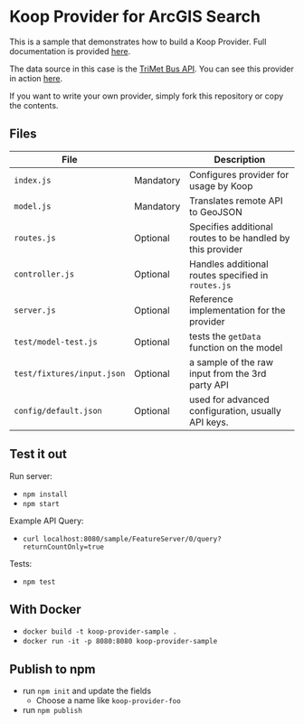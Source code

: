 # Koop Provider for ArcGIS Search

This is a sample that demonstrates how to build a Koop Provider. Full documentation is provided [here](https://koopjs.github.io/docs/specs/provider/).

The data source in this case is the [TriMet Bus API](https://developer.trimet.org). You can see this provider in action [here](http://dcdev.maps.arcgis.com/home/item.html?id=2603e7e3f10742f78093edf8ea2adfd8#visualize).

If you want to write your own provider, simply fork this repository or copy the contents.

## Files

| File | | Description |
| --- | --- | --- |
| `index.js` | Mandatory | Configures provider for usage by Koop |
| `model.js` | Mandatory | Translates remote API to GeoJSON |
| `routes.js` | Optional | Specifies additional routes to be handled by this provider |
| `controller.js` | Optional | Handles additional routes specified in `routes.js` |
| `server.js` | Optional | Reference implementation for the provider |
| `test/model-test.js` | Optional | tests the `getData` function on the model |
| `test/fixtures/input.json` | Optional | a sample of the raw input from the 3rd party API |
| `config/default.json` | Optional | used for advanced configuration, usually API keys. |

## Test it out
Run server:
- `npm install`
- `npm start`

Example API Query:
- `curl localhost:8080/sample/FeatureServer/0/query?returnCountOnly=true`

Tests:
- `npm test`

## With Docker

- `docker build -t koop-provider-sample .`
- `docker run -it -p 8080:8080 koop-provider-sample`

## Publish to npm
- run `npm init` and update the fields
  - Choose a name like `koop-provider-foo`
- run `npm publish`
